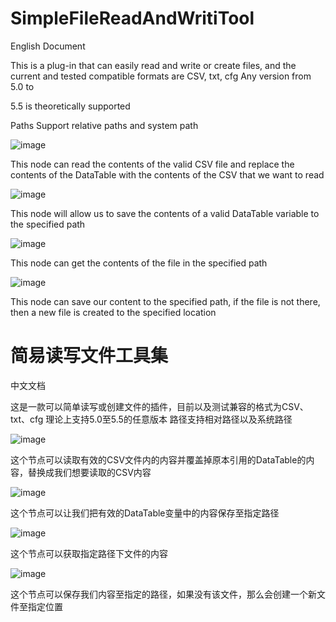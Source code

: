 # SimpleFileReadAndWritiTool
English Document

This is a plug-in that can easily read and write or create files, and the current and tested compatible formats are CSV, txt, cfg Any version from 5.0 to 

5.5 is theoretically supported

Paths Support relative paths and system path

![image](https://github.com/user-attachments/assets/560d9966-7a4e-4ef3-b56e-c7a3e09d4e11)


This node can read the contents of the valid CSV file and replace the contents of the DataTable with the contents of the CSV that we want to read


![image](https://github.com/user-attachments/assets/2a116444-dd99-4233-ab11-261423ee11a1)


This node will allow us to save the contents of a valid DataTable variable to the specified path


![image](https://github.com/user-attachments/assets/1dcff846-9b17-4aef-997b-c3cf155d0aa2)

This node can get the contents of the file in the specified path


![image](https://github.com/user-attachments/assets/d0e19516-a2ca-4d24-8b55-61c1ce2a5342)

This node can save our content to the specified path, if the file is not there, then a new file is created to the specified location



# 简易读写文件工具集
中文文档

这是一款可以简单读写或创建文件的插件，目前以及测试兼容的格式为CSV、txt、cfg 
理论上支持5.0至5.5的任意版本
路径支持相对路径以及系统路径


![image](https://github.com/user-attachments/assets/560d9966-7a4e-4ef3-b56e-c7a3e09d4e11)


这个节点可以读取有效的CSV文件内的内容并覆盖掉原本引用的DataTable的内容，替换成我们想要读取的CSV内容


![image](https://github.com/user-attachments/assets/2a116444-dd99-4233-ab11-261423ee11a1)


这个节点可以让我们把有效的DataTable变量中的内容保存至指定路径


![image](https://github.com/user-attachments/assets/1dcff846-9b17-4aef-997b-c3cf155d0aa2)

这个节点可以获取指定路径下文件的内容


![image](https://github.com/user-attachments/assets/d0e19516-a2ca-4d24-8b55-61c1ce2a5342)

这个节点可以保存我们内容至指定的路径，如果没有该文件，那么会创建一个新文件至指定位置

